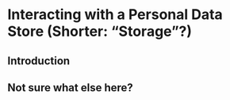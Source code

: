 # Interacting with a Personal Data Store (Shorter: “Storage”?)

## Introduction

## Not sure what else here?